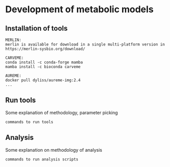 # Development of metabolic models

## Installation of tools

```
MERLIN:
merlin is available for download in a single multi-platform version in https://merlin-sysbio.org/download/

CARVEME:
conda install -c conda-forge mamba
mamba install -c bioconda carveme

AUREME:
docker pull dyliss/aureme-img:2.4
...
```

## Run tools

Some explanation of methodology, parameter picking
```
commands to run tools 
```

## Analysis

Some explanation on methodology of analysis
```
commands to run analysis scripts
```
